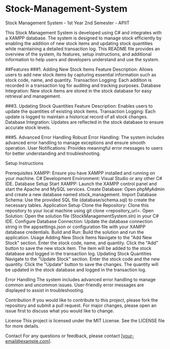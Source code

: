 # Stock-Management-System

Stock Management System - 1st Year 2nd Semester - APIIT

This Stock Management System is developed using C# and integrates with a XAMPP database. The system is designed to manage stock efficiently by enabling the addition of new stock items and updating stock quantities while maintaining a detailed transaction log. This README file provides an overview of the system, its features, setup instructions, and additional information to help users and developers understand and use the system.

##Features
###1. Adding New Stock Items
Feature Description: Allows users to add new stock items by capturing essential information such as stock code, name, and quantity.
Transaction Logging: Each addition is recorded in a transaction log for auditing and tracking purposes.
Database Integration: New stock items are stored in the stock database for easy retrieval and management.

###3. Updating Stock Quantities
Feature Description: Enables users to update the quantities of existing stock items.
Transaction Logging: Each update is logged to maintain a historical record of all stock changes.
Database Integration: Updates are reflected in the stock database to ensure accurate stock levels.

###5. Advanced Error Handling
Robust Error Handling: The system includes advanced error handling to manage exceptions and ensure smooth operation.
User Notifications: Provides meaningful error messages to users for better understanding and troubleshooting.

Setup Instructions

Prerequisites
XAMPP: Ensure you have XAMPP installed and running on your machine.
C# Development Environment: Visual Studio or any other C# IDE.
Database Setup
Start XAMPP: Launch the XAMPP control panel and start the Apache and MySQL services.
Create Database: Open phpMyAdmin and create a new database named stock_management.
Import Database Schema: Use the provided SQL file (database/schema.sql) to create the necessary tables.
Application Setup
Clone the Repository: Clone this repository to your local machine using git clone <repository_url>.
Open Solution: Open the solution file (StockManagementSystem.sln) in your C# IDE.
Configure Database Connection: Update the database connection string in the appsettings.json or configuration file with your XAMPP database credentials.
Build and Run: Build the solution and run the application.
Usage
Adding New Stock Items
Navigate to the "Add New Stock" section.
Enter the stock code, name, and quantity.
Click the "Add" button to save the new stock item. The item will be added to the stock database and logged in the transaction log.
Updating Stock Quantities
Navigate to the "Update Stock" section.
Enter the stock code and the new quantity.
Click the "Update" button to save the changes. The quantity will be updated in the stock database and logged in the transaction log.

Error Handling
The system includes advanced error handling to manage common and uncommon issues.
User-friendly error messages are displayed to assist in troubleshooting.

Contribution
If you would like to contribute to this project, please fork the repository and submit a pull request. For major changes, please open an issue first to discuss what you would like to change.

License
This project is licensed under the MIT License. See the LICENSE file for more details.

Contact
For any questions or feedback, please contact [your-email@example.com].

